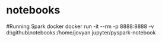 # notebooks
#Running Spark docker
docker run -it --rm -p 8888:8888 -v d:\github\notebooks\:/home/jovyan jupyter/pyspark-notebook
